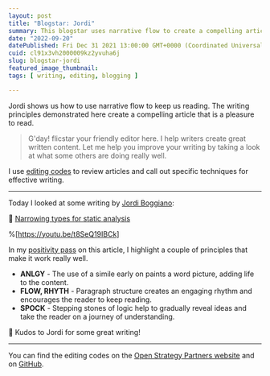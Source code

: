 ```yaml
---
layout: post
title: "Blogstar: Jordi"
summary: This blogstar uses narrative flow to create a compelling article that is a pleasure to read.
date: "2022-09-20"
datePublished: Fri Dec 31 2021 13:00:00 GMT+0000 (Coordinated Universal Time)
cuid: cl91x3vh2000009kz2yvuha6j
slug: blogstar-jordi
featured_image_thumbnail: 
tags: [ writing, editing, blogging ]

---
```


Jordi shows us how to use narrative flow to keep us reading. The writing principles demonstrated here create a compelling article that is a pleasure to read.

> G'day! flicstar your friendly editor here. I help writers create great written content. Let me help you improve your writing by taking a look at what some others are doing really well.

I use [editing codes](https://github.com/open-strategy-partners/editing-codes) to review articles and call out specific techniques for effective writing.

---

Today I looked at some writing by [Jordi Boggiano](https://seld.be/): 

📝 [Narrowing types for static analysis](https://seld.be/notes/narrowing-types-for-static-analysis/)


%[https://youtu.be/t8SeQ19IBCk]


In my [positivity pass](https://openstrategypartners.com/blog/the-positivity-pass-and-why-we-do-it/) on this article, I highlight a couple of principles that make it work really well. 

- **ANLGY** - The use of a simile early on paints a word picture, adding life to the content.
- **FLOW, RHYTH** - Paragraph structure creates an engaging rhythm and encourages the reader to keep reading.
- **SPOCK** - Stepping stones of logic help to gradually reveal ideas and take the reader on a journey of understanding.

🎉 Kudos to Jordi for some great writing! 

---

You can find the editing codes on the [Open Strategy Partners website](https://openstrategypartners.com/resources/the-osp-editing-codes/) and on [GitHub](https://github.com/open-strategy-partners/editing-codes).


